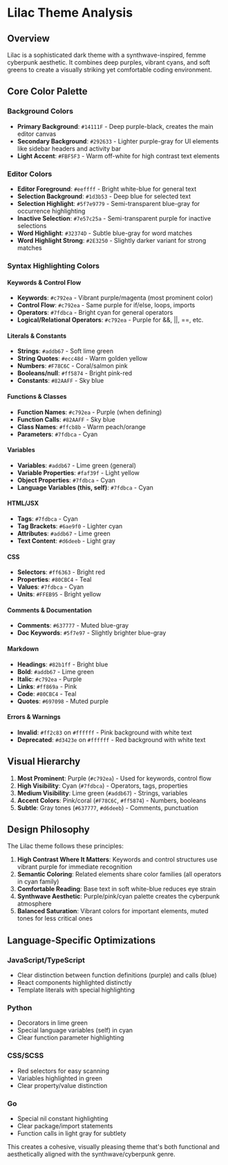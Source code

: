 # Lilac Theme Analysis

## Overview

Lilac is a sophisticated dark theme with a synthwave-inspired, femme cyberpunk aesthetic. It combines deep purples, vibrant cyans, and soft greens to create a visually striking yet comfortable coding environment.

## Core Color Palette

### Background Colors

- **Primary Background**: `#14111F` - Deep purple-black, creates the main editor canvas
- **Secondary Background**: `#292633` - Lighter purple-gray for UI elements like sidebar headers and activity bar
- **Light Accent**: `#FBF5F3` - Warm off-white for high contrast text elements

### Editor Colors

- **Editor Foreground**: `#eeffff` - Bright white-blue for general text
- **Selection Background**: `#1d3b53` - Deep blue for selected text
- **Selection Highlight**: `#5f7e9779` - Semi-transparent blue-gray for occurrence highlighting
- **Inactive Selection**: `#7e57c25a` - Semi-transparent purple for inactive selections
- **Word Highlight**: `#32374D` - Subtle blue-gray for word matches
- **Word Highlight Strong**: `#2E3250` - Slightly darker variant for strong matches

### Syntax Highlighting Colors

#### Keywords & Control Flow

- **Keywords**: `#c792ea` - Vibrant purple/magenta (most prominent color)
- **Control Flow**: `#c792ea` - Same purple for if/else, loops, imports
- **Operators**: `#7fdbca` - Bright cyan for general operators
- **Logical/Relational Operators**: `#c792ea` - Purple for &&, ||, ==, etc.

#### Literals & Constants

- **Strings**: `#addb67` - Soft lime green
- **String Quotes**: `#ecc48d` - Warm golden yellow
- **Numbers**: `#F78C6C` - Coral/salmon pink
- **Booleans/null**: `#ff5874` - Bright pink-red
- **Constants**: `#82AAFF` - Sky blue

#### Functions & Classes

- **Function Names**: `#c792ea` - Purple (when defining)
- **Function Calls**: `#82AAFF` - Sky blue
- **Class Names**: `#ffcb8b` - Warm peach/orange
- **Parameters**: `#7fdbca` - Cyan

#### Variables

- **Variables**: `#addb67` - Lime green (general)
- **Variable Properties**: `#faf39f` - Light yellow
- **Object Properties**: `#7fdbca` - Cyan
- **Language Variables (this, self)**: `#7fdbca` - Cyan

#### HTML/JSX

- **Tags**: `#7fdbca` - Cyan
- **Tag Brackets**: `#6ae9f0` - Lighter cyan
- **Attributes**: `#addb67` - Lime green
- **Text Content**: `#d6deeb` - Light gray

#### CSS

- **Selectors**: `#ff6363` - Bright red
- **Properties**: `#80CBC4` - Teal
- **Values**: `#7fdbca` - Cyan
- **Units**: `#FFEB95` - Bright yellow

#### Comments & Documentation

- **Comments**: `#637777` - Muted blue-gray
- **Doc Keywords**: `#5f7e97` - Slightly brighter blue-gray

#### Markdown

- **Headings**: `#82b1ff` - Bright blue
- **Bold**: `#addb67` - Lime green
- **Italic**: `#c792ea` - Purple
- **Links**: `#ff869a` - Pink
- **Code**: `#80CBC4` - Teal
- **Quotes**: `#697098` - Muted purple

#### Errors & Warnings

- **Invalid**: `#ff2c83` on `#ffffff` - Pink background with white text
- **Deprecated**: `#d3423e` on `#ffffff` - Red background with white text

## Visual Hierarchy

1. **Most Prominent**: Purple (`#c792ea`) - Used for keywords, control flow
2. **High Visibility**: Cyan (`#7fdbca`) - Operators, tags, properties
3. **Medium Visibility**: Lime green (`#addb67`) - Strings, variables
4. **Accent Colors**: Pink/coral (`#F78C6C`, `#ff5874`) - Numbers, booleans
5. **Subtle**: Gray tones (`#637777`, `#d6deeb`) - Comments, punctuation

## Design Philosophy

The Lilac theme follows these principles:

1. **High Contrast Where It Matters**: Keywords and control structures use vibrant purple for immediate recognition
2. **Semantic Coloring**: Related elements share color families (all operators in cyan family)
3. **Comfortable Reading**: Base text in soft white-blue reduces eye strain
4. **Synthwave Aesthetic**: Purple/pink/cyan palette creates the cyberpunk atmosphere
5. **Balanced Saturation**: Vibrant colors for important elements, muted tones for less critical ones

## Language-Specific Optimizations

### JavaScript/TypeScript

- Clear distinction between function definitions (purple) and calls (blue)
- React components highlighted distinctly
- Template literals with special highlighting

### Python

- Decorators in lime green
- Special language variables (self) in cyan
- Clear function parameter highlighting

### CSS/SCSS

- Red selectors for easy scanning
- Variables highlighted in green
- Clear property/value distinction

### Go

- Special nil constant highlighting
- Clear package/import statements
- Function calls in light gray for subtlety

This creates a cohesive, visually pleasing theme that's both functional and aesthetically aligned with the synthwave/cyberpunk genre.
